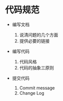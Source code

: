 # 代码规范

+ 编写文档
    1. 说清问题的几个方面
    2. 提供必要的链接

+ 编写代码
    1. 代码风格
    2. 代码的抽象三原则

+ 提交代码
    1. Commit message
    2. Change Log
